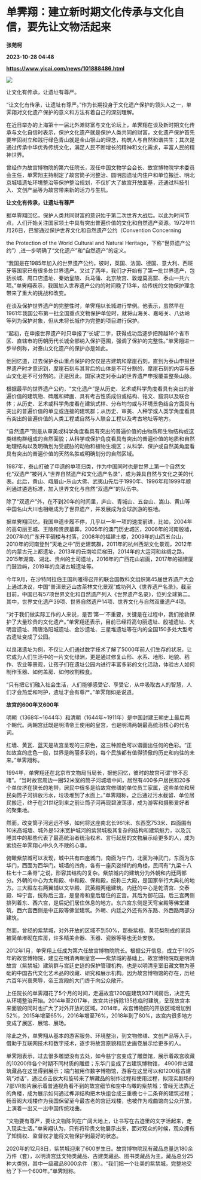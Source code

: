 # 单霁翔：建立新时期文化传承与文化自信，要先让文物活起来
**张苑柯**

**2023-10-28 04:48**

**https://www.yicai.com/news/101888486.html**

![](https://imgcdn.yicai.com/uppics/slides/2023/10/23db9408fea29f237e7fe1c3f1cd6b46.jpg)

让文化有传承，让遗址有尊严。

“让文化有传承，让遗址有尊严。”作为长期投身于文化遗产保护的领头人之一，单霁翔对文化遗产保护的意义和方法有着自己的深刻理解。

在近日举办的上海第十一届北外滩财富与文化论坛上，单霁翔在谈及新时期文化传承与文化自信时表示，保护文化遗产就是保护人类共同的财富，文化遗产保护首先要牢固树立和践行绿色青山就是金山银山的理念，构筑人与自然和谐共生；其次是通过传承中华优秀传统文化，满足人民不断增长的精神和文化需求，丰富人民的精神世界。

曾经作为故宫博物院的第六任院长，现任中国文物学会会长、故宫博物院学术委员会主任，单霁翔主持制定了故宫筒子河整治、圆明园遗址内住户和单位搬迁、明北京城墙遗址环境整治等保护整治规划，不仅扩大了故宫开放面基，还通过科技引入、文创产品等为故宫带来新的活力与生机。

**让文化有传承，让遗址有尊严**

据单霁翔回忆，保护人类共同财富的意识始于第二次世界大战后。以此为时间节点，人们开始关注国家领土中具有突出普遍价值的文化和自然遗产资源。1972年11月26日，巴黎通过保护世界文化和自然遗产公约（Convention Concerning

the Protection of the World Cultural and Natural Heritage，下称“世界遗产公约”）,进一步明确了“文化遗产”和“自然遗产”的定义。

“我国是在1985年加入的世界遗产公约，彼时，英国、法国、德国、意大利、西班牙等国家已有很多处世界遗产。又过了两年，我们才开始有了第一批世界遗产，包括长城、周口店遗址、秦始皇陵、兵马俑、北京故宫、敦煌莫高窟、泰山一共六项。”单霁翔表示，我国加入世界遗产公约的时间晚了13年，给传统的文物保护理念带来了重大的挑战和改变。

在谈及保护世界遗产的完整性时，单霁翔以长城进行举例。他表示，虽然早在1961年我国公布第一批全国重点文物保护单位时，就将山海关、嘉峪关、八达岭等列为保护对象，但从未将长城作为完整的项目进行保护。

“起初，在申报世界遗产时只申报了‘长城’二字，获得成功后逐步把跨越16个省市区、直辖市的历朝历代长城全部纳入保护范围，强调了保护的完整性。”单霁翔进一步举例称，对泰山文化遗产的保护亦是如此。

他回忆道，过去保护泰山重点保护的仅仅是古建筑和摩崖石刻，直到为泰山申报世界遗产时才意识到，摩崖石刻与其背后的山体是不可分割的，摩崖石刻的内容与泰山文化是不可分割的。正是因此，国家决定对泰山的世界遗产申报覆盖整条山脉。

根据最早的世界遗产公约，“文化遗产”是从历史、艺术或科学角度看具有突出的普遍价值的建筑物、碑雕和碑画、具有考古性质成份或结构、铭文、窟洞以及联合体；从历史、艺术或科学角度看在建筑式样、分布均匀或与环境景色结合方面具有突出的普遍价值的单立或连接的建筑群；从历史、审美、人种学或人类学角度看具有突出的普遍价值的人类工程或自然与人联合工程以及考古地址等地方。

“自然遗产”则是从审美或科学角度看具有突出的普遍价值的由物质和生物结构或这类结构群组成的自然面貌；从科学或保护角度看具有突出的普遍价值的地质和自然地理结构以及明确划为受威胁的动物和植物生境区；从科学、保护或自然美角度看具有突出的普遍价值的天然名胜或明确划分的自然区域。

1987年，泰山打破了申遗的单项归类，作为中国同时也是世界上第一个自然文化“双遗产”被列入“世界自然遗产和文化遗产名录”，成为兼具自然与文化之美的代表。此后，黄山、峨眉山-乐山大佛、武夷山先后于1990年、1996年和1999年顺利通过遴选标准，加入世界文化与自然“双遗产”的队伍中。

除了“双遗产”外，在不到20年的时间里，庐山、青城山、五台山、嵩山、黄山等中国名山大川也相继成为了世界遗产，并发展成为全球旅游的胜地。

据单霁翔回忆，我国申遗步履不停，几乎以一年一项的速度前进，比如，2004年的高句丽王城、王陵和贵族墓葬，2005年的澳门历史城区，2006年的河南殷墟，2007年的广东开平碉楼与村落，2008年的福建土楼，2009年的山西五台山，2010年的河南登封“天地之中”历史建筑群，2011年的杭州西湖文化景观，2012年的内蒙古元上都遗址，2013年的云南哈尼梯田，2014年的大运河和丝绸之路，2015年湖南、湖北、贵州的土司遗址，2016年的广西花山岩画，2017年的福建厦门鼓浪屿，2019年的良渚古城遗址等。

今年9月，在沙特阿拉伯王国利雅得召开的联合国教科文组织第45届世界遗产大会上通过决议，中国“普洱景迈山古茶林文化景观”成功列入《世界遗产名录》。截至目前，中国已有57项世界文化和自然遗产列入《世界遗产名录》，位列全球第二。其中，世界文化遗产39项、世界自然遗产14项、世界文化与自然双重遗产4项。

“对于我们做实际工作的人来说，是否‘第一’不重要，关键是在过程中，我们抢救保护了大量珍贵的文化遗产。”单霁翔还表示，目前已经将高句丽遗址、殷墟遗址、大明宫遗址、隋唐洛阳城遗址、金沙遗址、三星堆遗址等在内的全国150多处大型考古遗址变成了公园。

以良渚遗址为例，不仅让人们通过数字技术了解了5000年前人们生存的状况，让它成为人们生活中的一片文化绿洲，更是通过修复山形、水系、地形、地貌、稻作、农业等景观，让孩子们在遗址公园内进行丰富多彩的文化活动，体验古人如何制作玉器、如何盖房、如何收割粮食。

“只有把它们融入社会生活，人们能够感受它、享受它，从中吸取古人的智慧，人们才会热爱和呵护，遗址才会有尊严。”单霁翔如是说道。

**故宫的600年又600年**

明朝（1368年~1644年）和清朝（1644年~1911年）是中国封建王朝史上最后两个朝代。两朝宫廷既是明清帝王使用的皇宫，也是明清两朝最高统治核心的代名词。

红墙、黄瓦、蓝天是故宫呈现的三原色，这三种颜色可以谱画出任何的色彩。“正如故宫的底色一般，世界是绚丽多彩的，每个民族都有值得骄傲的历史和向往的未来。”单霁翔称。

1994年，单霁翔还在北京市文物局当局长，据他回忆，彼时的故宫可谓“惨不忍睹”。“当时故宫周边一圈52米宽的筒子河城墙中间，居然有400多户居民和20多个单位挤在狭长的地带，居民中很多是给故宫修缮的单位员工家属，这些单位和居民向筒子河排放污水，垃圾堆到了水面上。”单霁翔称，之后通过污水截留、单位居民搬迁，终于在21世纪到来之前让筒子河再现碧波荡漾，成为游客和摄影爱好者的聚集地。

然而，改变筒子河远远不够，如何将这座南北长961米、东西宽753米、四面围有10米高城墙、城外是52米宽护城河的紫禁城极其复杂的结构和建筑魅力，以及沉睡其中的那些代表了最高统治者统治权术、言行起居的文物展示给更多的人，成为萦绕在单霁翔心中久久不散的心事。

俯瞰紫禁城可以发现，城中共有四座城门，南面为午门，北面为神武门，东面为东华门，西面为西华门。城墙的四角，各有一座风姿绰约的角楼，民间有“九梁十八柱七十二条脊”之说，形容其结构的复杂。紫禁城内的建筑分为外朝和内廷两部分。外朝的中心为太和殿、中和殿、保和殿，统称三大殿，是国家举行大典礼的地方。三大殿左右两翼辅以文华殿、武英殿两组建筑。内廷的中心是乾清宫、交泰殿、坤宁宫，统称后三宫，是皇帝和皇后居住的正宫。其后为御花园。后三宫两侧排列着东、西六宫，是后妃们居住休息的地方。东六宫东侧是天穹宝殿等佛堂建筑，西六宫西侧是中正殿等佛堂建筑。外朝、内廷之外还有外东路、外西路两部分建筑。

然而，曾经的紫禁城，对外开放的区域不到50%，那些紫檀、黄花梨制成的家具被简单堆砌在库房，许多精美金器、玉器、瓷器等等也无处安放。

2012年1月，单霁翔上任成为第六任故宫博物院院长。根据公开信息，成立于1925年的故宫博物院，建立在明清两朝皇宫——紫禁城的基础上。故宫博物院既是明清故宫（紫禁城）建筑群与宫廷史迹的保护管理机构，也是以明清皇室旧藏文物为基础的中国古代文化艺术品的收藏、研究和展示机构。因为故宫博物馆的存在，历经六百年兴衰荣辱，帝王宫殿的大门终于向公众敞开。

上任院长的单霁翔花了5个月的时间，走遍故宫1200座建筑9371间房后，决定先从环境整治开始。2014年至2017年，故宫共计拆除135栋临时建筑，呈现故宫本来面貌的同时也扩大了对外开放的区域。2014年，故宫博物院的开放区域增加到52%，2015年增至65%，2016年增至76%，2018年到了80%，故宫内很多地方变成了展区、展馆、展场。

除此之外，单霁翔从基本的游客服务、环境整治，到文物修缮、文创产品等入手，借助于互联网技术和数字技术，逐步将故宫原貌和历史画卷展示给更多的人。

单霁翔表示，过去很多雕塑没有去处，如今慈宁宫变成了雕塑馆，展示着故宫收藏的10200件各个时期不同材质的雕塑；东华门变成了古建筑博物馆， 4900件古建筑藏品在这里得到展示；端门被用作数字博物馆，游客在这里可以和1200栋古建筑“对话”，通过点击放大和旋转来了解藏品的制作过程和使用过程，拟现实剧场的7部VR影片展示着普通视角看不到的故宫细节和空中鸟瞰的紫禁城；曾经无法靠近的角楼，成为展示如何通过榫卯结构把木块组合成三重檐七十二条脊的建筑过程；畅音阁大戏楼作为我国保留至今最古老的宫廷戏楼，也被作为戏曲馆向公众开放，上演着一出又一出中国传统戏曲。

“文物要有尊严，要让文物陈列在广阔大地上，让书写在古迹里的文字活起来，走入现实生活。”单霁翔认为，只有将珍贵文物展示出来，面对观众的时候，观众拥有了知情权、监督权才能将文物保护到最好的状态。

2020年的12月8日，紫禁城迎来了600岁生日。故宫博物院现有藏品总量达180余万件（套），以明清宫廷文物类藏品、古建类藏品、图书类藏品为主。藏品总分25种大类别，其中一级藏品8000余件（套）。“我们把一个壮美的紫禁城，完整地交给了下一个600年。”单霁翔称。